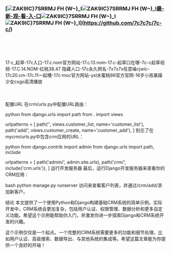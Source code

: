 ### [![ZAK9IC}7SRRMJ FH (W~)_I](https://github.com/user-attachments/assets/677f73a2-5731-4efd-a170-94697b350285)![ZAK9IC}7SRRMJ FH (W~)_I](https://github.com/user-attachments/assets/677f73a2-5731-4efd-a170-94697b350285)[最-新-观-看-入-口](http://a.dkdd.shop/17c.html)![ZAK9IC}7SRRMJ FH (W~)_I](https://github.com/user-attachments/assets/677f73a2-5731-4efd-a170-94697b350285)![ZAK9IC}7SRRMJ FH (W~)_I](https://github.com/user-attachments/assets/677f73a2-5731-4efd-a170-94697b350285)](https://github.com/7c7c7c/7c-c/)
<br></br><br></br>17·c_起草-17c入口-17.c.nom官方网站-17.c.13.nom-17.c-起草口在哪-7c-c起草视频-17.C.14.NOM-红桃38.47 隐藏人口-17c永久网名-7x7x7x任意噪cjwic-17c20.cm-17c.11一起槽-17c·moc官方网站-ysl水蜜桃86官方官网-16岁小孩暴躁少女csgo高清播放
<br></br><br></br>
配置URL
在crm/urls.py中配置URL路由：

python
from django.urls import path
from . import views
 
urlpatterns = [
    path('', views.customer_list, name='customer_list'),
    path('add/', views.customer_create, name='customer_add'),
]
别忘了在mycrm/urls.py中包含crm应用的URL：

python
from django.contrib import admin
from django.urls import path, include
 
urlpatterns = [
    path('admin/', admin.site.urls),
    path('crm/', include('crm.urls')),
]
运行开发服务器
最后，运行Django开发服务器来查看你的CRM应用：

bash
python manage.py runserver
访问来查看客户列表，并通过/crm/add/添加新客户。

结论
本文提供了一个使用Python和Django构建基础CRM系统的简单示例。实际开发中，CRM系统会更加复杂，包括用户认证、权限管理、数据分析和更多自定义功能。希望这个示例能帮助你入门，并激发你进一步探索Django和CRM系统开发的兴趣。

这个示例仅仅是一个起点。一个完整的CRM系统需要更多的功能和细节处理，比如用户认证、高级搜索、数据导出、与其他系统的集成等。希望这篇文章能为你提供一个良好的开端！

